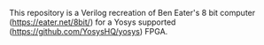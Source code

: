 This repository is a Verilog recreation of Ben Eater's 8 bit computer (https://eater.net/8bit/) for a Yosys supported (https://github.com/YosysHQ/yosys) FPGA.
